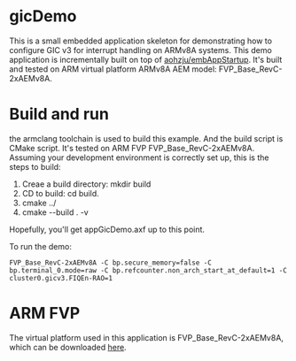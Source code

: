 # gicDemo 
This is a small embedded application skeleton for demonstrating how to configure GIC v3 for interrupt handling on ARMv8A systems.
This demo application is incrementally built on top of [aohzju/embAppStartup](https://github.com/aohzju/embAppStartup). It's built and tested on ARM virtual platform ARMv8A AEM model: FVP_Base_RevC-2xAEMv8A. 


 # Build and run
 the armclang toolchain is used to build this example. And the build script is CMake script. It's tested on ARM FVP FVP_Base_RevC-2xAEMv8A. Assuming your development environment is correctly set up, this is the steps to build:
 1. Creae a build directory: mkdir build
 2. CD to build: cd build.
 3. cmake ../ 
 4. cmake --build . -v
 
 Hopefully, you'll get appGicDemo.axf up to this point.
 
 To run the demo:
 ```
 FVP_Base_RevC-2xAEMv8A -C bp.secure_memory=false -C bp.terminal_0.mode=raw -C bp.refcounter.non_arch_start_at_default=1 -C cluster0.gicv3.FIQEn-RAO=1 
 ```
 
 # ARM FVP
 The virtual platform used in this application is FVP_Base_RevC-2xAEMv8A, which can be downloaded [here](https://developer.arm.com/tools-and-software/simulation-models/fixed-virtual-platforms). 
